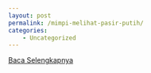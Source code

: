```yaml
---
layout: post
permalink: /mimpi-melihat-pasir-putih/
categories:
    - Uncategorized
---
```


[Baca Selengkapnya](/09)